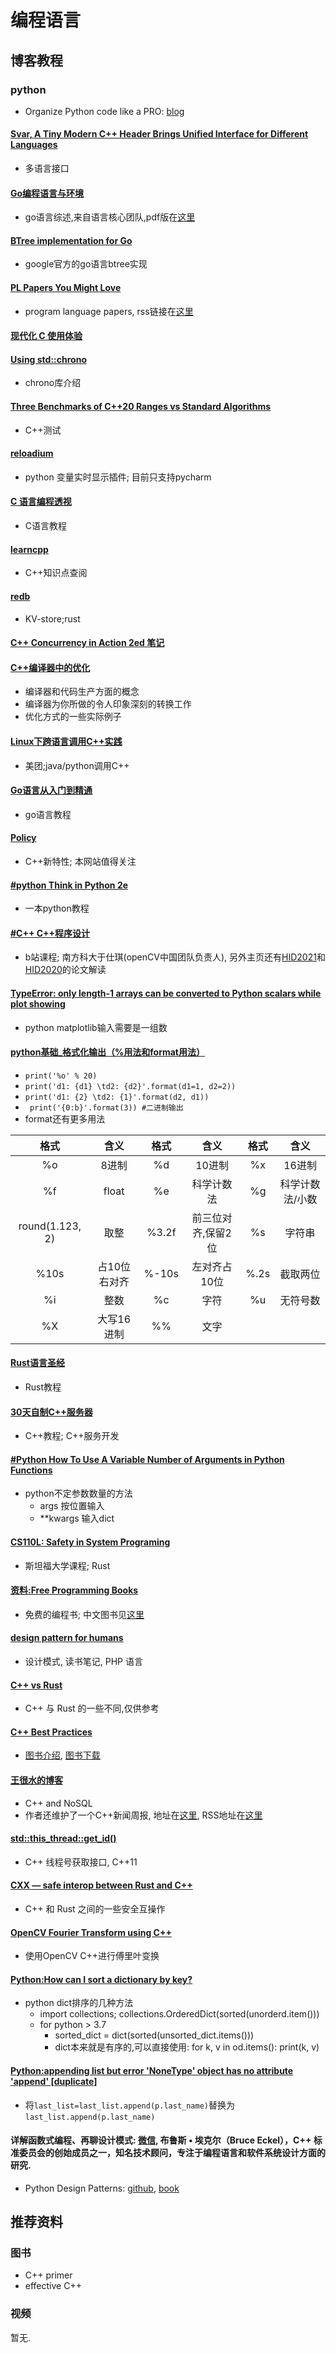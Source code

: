 # 编程语言

## 博客教程

### python

* Organize Python code like a PRO: [blog](https://guicommits.com/organize-python-code-like-a-pro/)

#### [Svar, A Tiny Modern C++ Header Brings Unified Interface for Different Languages](https://github.com/zdzhaoyong/Svar)

* 多语言接口

#### [Go编程语言与环境](https://dl.acm.org/doi/10.1145/3488716)

* go语言综述,来自语言核心团队,pdf版在[这里](https://dl.acm.org/doi/pdf/10.1145/3488716)

#### [BTree implementation for Go](https://github.com/google/btree)

* google官方的go语言btree实现

#### [PL Papers You Might Love](https://newsletter.papersyoumightlove.pl/)

* program language papers, rss链接在[这里](https://newsletter.papersyoumightlove.pl/)

#### [现代化 C 使用体验](https://liujiacai.net/blog/2022/04/30/modern-c/)

#### [Using std::chrono](https://akrzemi1.wordpress.com/2022/04/11/using-stdchrono/)

* chrono库介绍

#### [Three Benchmarks of C++20 Ranges vs Standard Algorithms](https://www.cppstories.com/2022/ranges-perf/)

* C++测试

#### [reloadium](https://github.com/reloadware/reloadium)

* python 变量实时显示插件; 目前只支持pycharm

#### [C 语言编程透视](https://tinylab-1.gitbook.io/cbook/?continueFlag=5736f6f7a67304664b0f56b2e45e0238)

* C语言教程

#### [learncpp](https://www.learncpp.com/)

* C++知识点查阅

#### [redb](https://github.com/cberner/redb)

* KV-store;rust

#### [C++ Concurrency in Action 2ed 笔记](https://github.com/downdemo/Cpp-Concurrency-in-Action-2ed)

#### [C++编译器中的优化](fuzhe1989.github.io/2020/01/22/optimizations-in-cpp-compilers/)

* 编译器和代码生产方面的概念
* 编译器为你所做的令人印象深刻的转换工作
* 优化方式的一些实际例子

#### [Linux下跨语言调用C++实践](https://tech.meituan.com/2022/04/21/cross-language-call.html)

* 美团;java/python调用C++

#### [Go语言从入门到精通](https://github.com/java-aodeng/golang-examples)

* go语言教程

#### [Policy](http://www.modernescpp.com/index.php/policy-and-traits)

* C++新特性; 本网站值得关注

#### [#python Think in Python 2e](https://tairraos.github.io/ThinkPython/index.html)

* 一本python教程

#### [#C++ C++程序设计](https://www.bilibili.com/video/BV1Vf4y1P7pq?spm_id_from=333.999.0.0)

* b站课程; 南方科大于仕琪(openCV中国团队负责人), 另外主页还有[HID2021](https://space.bilibili.com/519963684/channel/seriesdetail?sid=323687&ctype=0)和[HID2020](https://space.bilibili.com/519963684/channel/seriesdetail?sid=323689&ctype=0)的论文解读

#### [TypeError: only length-1 arrays can be converted to Python scalars while plot showing](https://stackoverflow.com/questions/36680402/typeerror-only-length-1-arrays-can-be-converted-to-python-scalars-while-plot-sh)

* python matplotlib输入需要是一组数

#### [python基础_格式化输出（%用法和format用法）](https://www.cnblogs.com/fat39/p/7159881.html)

* ``` print('%o' % 20) ```
* ``` print('d1: {d1} \td2: {d2}'.format(d1=1, d2=2)) ```
* ``` print('d1: {2} \td2: {1}'.format(d2, d1)) ```
* ``` print('{0:b}'.format(3)) #二进制输出```
* format还有更多用法

格式|含义|格式|含义|格式|含义
:-:|:-:|:-:|:-:|:-:|:-:
%o|8进制|%d|10进制|%x|16进制
%f|float|%e|科学计数法|%g|科学计数法/小数
round(1.123, 2)|取整|%3.2f|前三位对齐,保留2位|%s|字符串
%10s|占10位右对齐|%-10s|左对齐占10位|%.2s|截取两位
%i|整数|%c|字符|%u|无符号数
%X|大写16进制|%%|文字

#### [Rust语言圣经](https://course.rs/about-book.html)

* Rust教程

#### [30天自制C++服务器](https://github.com/yuesong-feng/30dayMakeCppServer)

* C++教程; C++服务开发

#### [#Python How To Use A Variable Number of Arguments in Python Functions](https://towardsdatascience.com/how-to-use-variable-number-of-arguments-in-python-functions-d3a49a9b7db6)

* python不定参数数量的方法
  * args 按位置输入
  * **kwargs 输入dict

#### [CS110L: Safety in System Programing](https://reberhardt.com/cs110l/spring-2021/)

* 斯坦福大学课程; Rust

#### [资料:Free Programming Books](https://ebookfoundation.github.io/free-programming-books/)

* 免费的编程书; 中文图书见[这里](https://ebookfoundation.github.io/free-programming-books/books/free-programming-books-zh.html)

#### [design pattern for humans](https://github.com/kamranahmedse/design-patterns-for-humans)

* 设计模式, 读书笔记, PHP 语言

#### [C++ vs Rust](https://mp.weixin.qq.com/s/HDPybSPNdOLe5SIu7h8ZQQ)

* C++ 与 Rust 的一些不同,仅供参考

#### [C++ Best Practices](https://salttiger.com/cpp-best-practices/)

* [图书介绍](https://leanpub.com/cppbestpractices), [图书下载](https://pan.baidu.com/s/1L3Oh05FKTou9BdtdfkJcKg?pwd=dfse)

#### [王很水的博客](https://wanghenshui.github.io/archives.html)

* C++ and NoSQL
* 作者还维护了一个C++新闻周报, 地址在[这里](https://wanghenshui.github.io/cppweeklynews/), RSS地址在[这里](https://github.com/wanghenshui/cppweeklynews/releases.atom)

#### [std::this_thread::get_id()](https://en.cppreference.com/w/cpp/thread/get_id)

* C++ 线程号获取接口, C++11

#### [CXX — safe interop between Rust and C++](https://cxx.rs/?continueFlag=bfad8aef2f2b537615f634a87deb0d67)

* C++ 和 Rust 之间的一些安全互操作

#### [OpenCV Fourier Transform using C++](https://anothertechs.com/programming/cpp/opencv-fourier-transform-cpp/?continueFlag=bfad8aef2f2b537615f634a87deb0d67)

* 使用OpenCV C++进行傅里叶变换

#### [Python:How can I sort a dictionary by key?](https://stackoverflow.com/questions/9001509/how-can-i-sort-a-dictionary-by-key)

* python dict排序的几种方法
  * import collections; collections.OrderedDict(sorted(unorderd.item()))
  * for python > 3.7
    * sorted_dict = dict(sorted(unsorted_dict.items()))
    * dict本来就是有序的,可以直接使用: for k, v in od.items(): print(k, v)

#### [Python:appending list but error 'NoneType' object has no attribute 'append' [duplicate]](https://stackoverflow.com/questions/12894795/appending-list-but-error-nonetype-object-has-no-attribute-append)

* 将```last_list=last_list.append(p.last_name)```替换为```last_list.append(p.last_name)```

#### 详解函数式编程、再聊设计模式: [微信](https://mp.weixin.qq.com/mp/appmsgalbum?__biz=MzI3MzEzMDI1OQ==&action=getalbum&album_id=2423505869138100225&scene=173&from_msgid=2651835694&from_itemidx=1&count=3&nolastread=1), 布鲁斯 • 埃克尔（Bruce Eckel），C++ 标准委员会的创始成员之一，知名技术顾问，专注于编程语言和软件系统设计方面的研究.

* Python Design Patterns: [github](https://github.com/brandon-rhodes/python-patterns), [book](https://python-patterns.guide/)

## 推荐资料

### 图书

* C++ primer
* effective C++

### 视频

暂无.
